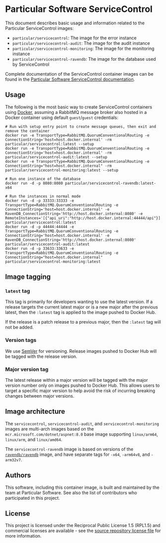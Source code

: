 # Particular Software ServiceControl

This document describes basic usage and information related to the Particular ServiceControl images:

* `particular/servicecontrol`: The image for the error instance
* `particular/servicecontrol-audit`: The image for the audit instance
* `particular/servicecontrol-monitoring`: The image for the monitoring instance
* `particular/servicecontrol-ravendb`: The image for the database used by ServiceControl

Complete documentation of the ServiceControl container images can be found in the [Particular Software ServiceControl documentation](https://docs.particular.net/servicecontrol).

## Usage

The following is the most basic way to create ServiceControl containers using [Docker](https://www.docker.com/), assuming a RabbitMQ message broker also hosted in a Docker container using default `guest`/`guest` credentials:

```shell
# Run with setup entry point to create message queues, then exit and remove the container
docker run -e TransportType=RabbitMQ.QuorumConventionalRouting -e ConnectionString='host=host.docker.internal' -rm particular/servicecontrol:latest --setup
docker run -e TransportType=RabbitMQ.QuorumConventionalRouting -e ConnectionString='host=host.docker.internal' -rm particular/servicecontrol-audit:latest --setup
docker run -e TransportType=RabbitMQ.QuorumConventionalRouting -e ConnectionString="host=host.docker.internal" -rm particular/servicecontrol-monitoring:latest --setup

# Run one instance of the database
docker run -d -p 8080:8080 particular/servicecontrol-ravendb:latest-x64

# Run the instances in normal mode
docker run -d -p 33333:33333 -e TransportType=RabbitMQ.QuorumConventionalRouting -e ConnectionString='host=host.docker.internal' -e RavenDB_ConnectionString='http://host.docker.internal:8080' -e RemoteInstances='[{"api_uri":"http://host.docker.internal:44444/api"}]' particular/servicecontrol:latest
docker run -d -p 44444:44444 -e TransportType=RabbitMQ.QuorumConventionalRouting -e ConnectionString='host=host.docker.internal' -e RavenDB_ConnectionString='http://host.docker.internal:8080' particular/servicecontrol-audit:latest
docker run -d -p 33633:33633 -e TransportType=RabbitMQ.QuorumConventionalRouting -e ConnectionString="host=host.docker.internal" particular/servicecontrol-monitoring:latest
```

## Image tagging

### `latest` tag

This tag is primarily for developers wanting to use the latest version. If a release targets the current latest major or is a new major after the previous latest, then the `:latest` tag is applied to the image pushed to Docker Hub.

If the release is a patch release to a previous major, then the `:latest` tag will not be added.

### Version tags

We use [SemVer](http://semver.org/) for versioning. Release images pushed to Docker Hub will be tagged with the release version.

### Major version tag

The latest release within a major version will be tagged with the major version number only on images pushed to Docker Hub. This allows users to target a specific major version to help avoid the risk of incurring breaking changes between major versions.

## Image architecture

The `servicecontrol`, `servicecontrol-audit`, and `servicecontrol-monitoring` images are multi-arch images based on the `mcr.microsoft.com/dotnet/aspnet:8.0` base image supporting `linux/arm64`, `linux/arm`, and `linux/amd64`.

The `servicecontrol-ravendb` image is based on versions of the [`ravendb/ravendb`](https://hub.docker.com/r/ravendb/ravendb) image, and have separate tags for `-x64`, `-arm64v8`, and `-arm32v7`.

## Authors

This software, including this container image, is built and maintained by the team at Particular Software. See also the list of contributors who participated in this project.

## License

This project is licensed under the Reciprocal Public License 1.5 (RPL1.5) and commercial licenses are available - see the [source repository license file](https://github.com/Particular/ServiceControl/blob/master/LICENSE.md) for more information.